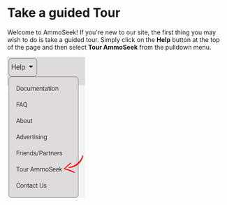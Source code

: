 <!-- TITLE: Tour -->
<!-- SUBTITLE: A quick summary of Tour -->

# Take a guided Tour
Welcome to AmmoSeek! If you're new to our site, the first thing you may wish to do is take a guided tour. Simply click on the **Help** button at the top of the page and then select **Tour AmmoSeek** from the pulldown menu.

![Tourammoseekoption](/uploads/tourammoseekoption.png "Tourammoseekoption")
